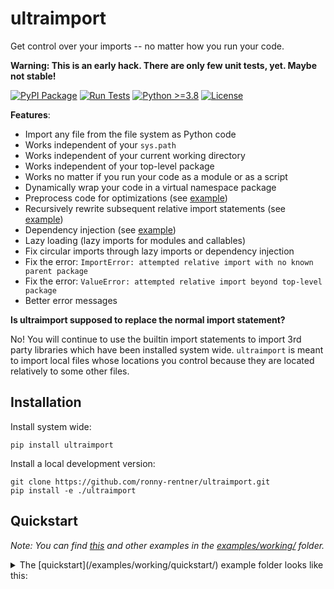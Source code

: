 # ultraimport

Get control over your imports -- no matter how you run your code.

**Warning: This is an early hack. There are only few unit tests, yet. Maybe not stable!**

[![PyPI Package](https://img.shields.io/pypi/v/ultradict.svg)](https://pypi.org/project/ultraimport)
[![Run Tests](https://github.com/ronny-rentner/ultraimport/actions/workflows/ci.yml/badge.svg?branch=main)](https://github.com/ronny-rentner/ultraimport/actions/workflows/ci.yml)
[![Python >=3.8](https://img.shields.io/badge/python-3.8+-blue.svg)](https://www.python.org/downloads/)
[![License](https://img.shields.io/github/license/ronny-rentner/ultraimport.svg)](https://github.com/ronny-rentner/UltraDict/blob/master/license.md)

**Features**:
- Import any file from the file system as Python code
- Works independent of your `sys.path`
- Works independent of your current working directory
- Works independent of your top-level package
- Works no matter if you run your code as a module or as a script
- Dynamically wrap your code in a virtual namespace package
- Preprocess code for optimizations (see [example](/examples/working/debug-transform))
- Recursively rewrite subsequent relative import statements (see [example](/examples/working/recurse))
- Dependency injection (see [example](/examples/working/dependency-injection))
- Lazy loading (lazy imports for modules and callables)
- Fix circular imports through lazy imports or dependency injection
- Fix the error: `ImportError: attempted relative import with no known parent package`
- Fix the error: `ValueError: attempted relative import beyond top-level package`
- Better error messages

**Is ultraimport supposed to replace the normal import statement?**

No! You will continue to use the builtin import statements to import 3rd party libraries which have been installed system wide. `ultraimport` is meant to import local files whose locations you control because they are located relatively to some other files.

## Installation

Install system wide:
```shell
pip install ultraimport
```

Install a local development version:
```shell
git clone https://github.com/ronny-rentner/ultraimport.git
pip install -e ./ultraimport
```

## Quickstart

*Note: You can find [this](/examples/working/quickstart) and other examples in the [examples/working/](/examples/working) folder.*

<details><summary>The [quickstart](/examples/working/quickstart/) example folder looks like this: </summary>
```
cd ultraimport/examples/working/
tree quickstart -I __pycache__

quickstart
├── cherry.py
├── readme.md
├── red
│   ├── cherry.py
│   └── strawberry.py
├── run
│   └── run.py
└── yellow
    ├── banana.py
    └── lemon.py

3 directories, 7 files
```
</details>

The entry point is the script [run.py](/examples/working/quickstart/run/run.py) located in the [quickstart/run](/examples/working/quickstart/run/) folder.

```python
import ultraimport
# Import Python module 'cherry.py' from parent folder
cherry = ultraimport('__dir__/../cherry.py')

# Import another Python module 'cherry.py' from a sibling folder
cherry = ultraimport('__dir__/../red/cherry.py')

# Import MyClass object from cherry.py and alias it to the name `my_class`
my_class = ultraimport('__dir__/../cherry.py', 'MyClass')

# You can make sure my_class is actually the type we expect, a class,
# and my_string is a string, otherwise a TypeError is thrown.
my_class, my_string = ultraimport('__dir__/../cherry.py', { 'MyClass': type, 'some_string': str })

# Or import all objects
objs = ultraimport('__dir__/../cherry.py', '*')
# print(objs['MyClass']) => <class 'cherry.MyClass'>

```

## The Issue: Relative Import in Python

Classically, to do a relative import, your run.py would look like this:
```python
#!/usr/bin/env python3

from .log import logger

def main():
    # do something

    logger('I did something')

if __name__ == 'main':
    main()
```

If you try to run the program in usual way, you'll get an error message:

```shell
$ python ./run.py
Traceback (most recent call last):
  File "/home/user/myprogram/./run.py", line 1, in <module>
    from .log import logger
ImportError: attempted relative import with no known parent package
```

Python programs or scripts can be executed in a number of different ways and with some of the ways, it even works:
```shell
# Broken
python ~/myprogram/run.py

# Works
cd ~
python -c 'import myprogram.run'

# Works
python -m myprogram.run

# Broken
cd ~/myprogram
python -c 'import run'

# Broken
python -m run

# Broken
python ./run.py

# Broken
~/myprogram/run.py
```

The error ***ImportError: attempted relative import with no known parent package***
is rather erratic because the code has never changed.

There actually *is* a known parent package. It's the directory where the code lives in.
Sometimes Python can see it, sometimes not.

Even if there was no parent package, what's the issue with importing a module that
I only know from its relative position to my current module?

The main problem with the orignal Python imports is that they are ambiguous. As a programmer,
you work on source code files in the file system. But Python doesn't import source code files
from the file system. It imports packages and modules. The structure of the directories and files
in your file system is somehow mapped to the structure of packages and modules in Python,
but in an *ambiguous* way with additional, external dependencies to things like your current working directory.
This is bad, because you need to write more code to handle these external dependencies that you never wanted.
All the information you have about your source code files is information about their relative
location to each other in the file system.

## The Solution: ultraimport

With ultraimport your program `run.py` will always find `log.py`, no matter how you run it.

run.py:
```python
#!/usr/bin/env python3

# ultraimport needs to be installed and imported in the classical way.
import ultraimport

# Import the 'logger' object from 'log.py' that is located in the same
# directory as this file and add 'logger' to the global namespace.
# `__dir__` refers to the directory where run.py is in.
ultraimport('__dir__/log.py', 'logger', globals=globals())

def main():
    # do something
    logger('I did something')

if __name__ == '__main__':
    main()
else:
    logger('I was imported')
```

As you can see, you'll have to import ultraimport in the classical way. It's intended to be installed as a system-wide library.
Afterwards, you can import your own code based on relative or absolute file system paths so it can always be found.

With ultraimport, Python code can be executed in an way and the imports keep working:
```shell
# Works
python ~/myprogram/run.py

# Works
cd ~
python -c 'import myprogram.run'

# Works
python -m myprogram.run

# Works
cd ~/myprogram
python -c 'import run'

# Works
python -m run

# Works
python ./run.py

# Works
~/myprogram/run.py
```

## Parameters

`ultraimport(file_path, objects_to_import=None, globals=None, preprocessor=None, package=None, caller=None, use_cache=True, lazy=False, recurse=False, inject=None, use_preprocessor_cache=True, cache_path_prefix=None)`

`file_path`: path to a file to import, ie. *'my_lib.py'*. It can have any file extension. Please be aware that you must provide the file extension. The path can be relative or absolute. You can use the special string `__dir__` to refer to the directory of the caller. If run from a Python REPL, the current working directory will be used for `__dir__`. If you use advanced debugging tools (or want to save some CPU cycles) you might want to set `caller=__file__`.

`objects_to_import`: provide name of single object or the value `'*'` or an iterable of object names to import from `file_path`. If `lazy=True`, this should be a dict where the values declare the types of the imported objects.

`globals`: add the `objects_to_import` to the dict provided. Usually called with `gloabls=globals()` if you want the imported module
to be added to the global namespace of the caller.

`preprocessor`: callable that takes the source code as an argument and that can return a modified version of the source code. Check out the [debug-transform example](/examples/working/debug-transform) on how to use the preprocessor.

`package`: can have several modes depending on if you provide a `string` or an `int`. If you provide a string, ultraimport will generate one or more namespace packages and use it as parent package of your imported module. If you set an int, it means the number of path parts (directories) to extract from the `file_path` to calculate the namespace package. Usually you do not have to set this. It can only help in a few cases with nested relative imports when not using the `resurse=True` mode. If `package` is set to `None`, the module will be imported without setting it parent `__package__`.

`use_cache`: if set to False, allow re-importing of the same source file even if it was imported before. Otherwise a cached version of the imported module is returned.

`lazy`: if set to `True` and if `objects_to_import` is set to `None`, it will lazy import the module. If set to True and `objects_to_import` is a dict, the values of the dict must be the type of the object to lazy import from the module. Currently only the type `callable` is supported.

`recurse`: if set to `True`, a built-in preprocessor is activated to transparently rewrite all `from .. import ..` statements (only relative imports) to ultraimport() calls. Use this mode if you have no control over the source code of the impored modules.

`cache_path_prefix`: Directory for storing preprocessed files. If you use the preprocessor feature or if you use the option `recurse=True` (which in turn uses the preprocessor feature) you will have the option to store the resulting code after preprocessing. By default, they are stored in parallel to the original source code files, but this option allows to override to location. One common setting is `cache_path_prefix='__pycache__'` to store the processed files along with the bytecode files. __Note:__ Even when you change this directory, this will be hidden from Python. Towards Python, the preprocessed files will always look like they are in the same directory as the original source code files, even if they are not.

## Advanced Usage

See [docs/advanced-usage.md](/docs/advanced-usage.md)

## Better Error Messages

See [docs/better-error-messages.md](/docs/better-error-messages.md)

## Contributing

We love contributions!

ultraimport is open source, built on open source, and we'd love to have you hang out in our community.

